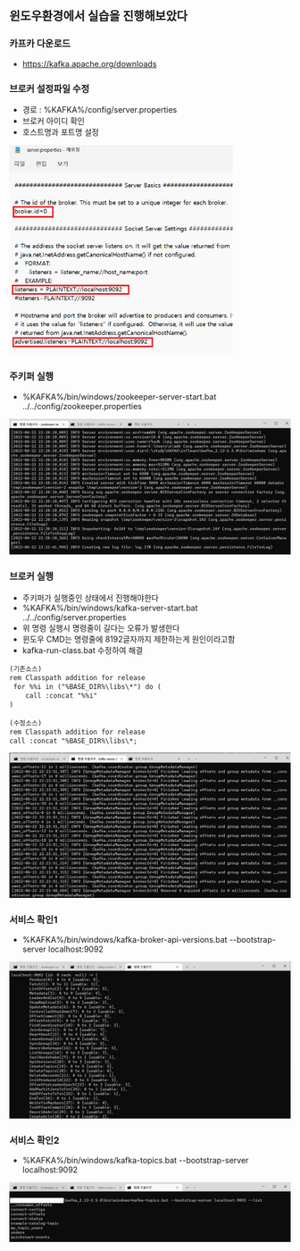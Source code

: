 ## 윈도우환경에서 실습을 진행해보았다

### 카프카 다운로드
* https://kafka.apache.org/downloads

### 브로커 설정파일 수정
* 경로 : %KAFKA%/config/server.properties
* 브로커 아이디 확인
* 호스트명과 포트명 설정

<img src="https://github.com/yoonmin-kim/TIL/blob/main/%EC%B9%B4%ED%94%84%EC%B9%B4/img/1.png?raw=true" width="400px">

### 주키퍼 실행
* %KAFKA%/bin/windows/zookeeper-server-start.bat ../../config/zookeeper.properties

<img src="https://github.com/yoonmin-kim/TIL/blob/main/%EC%B9%B4%ED%94%84%EC%B9%B4/img/2.png?raw=true">

### 브로커 실행
* 주키퍼가 실행중인 상태에서 진행해야한다
* %KAFKA%/bin/windows/kafka-server-start.bat ../../config/server.properties
* 위 명령 실행시 명령줄이 길다는 오류가 발생한다
* 윈도우 CMD는 명령줄에 8192글자까지 제한하는게 원인이라고함
* kafka-run-class.bat 수정하여 해결
```
(기존소스)
rem Classpath addition for release
 for %%i in ("%BASE_DIR%\libs\*") do (
 	call :concat "%%i"
)

(수정소스)
rem Classpath addition for release
call :concat "%BASE_DIR%\libs\*;
```

<img src="https://github.com/yoonmin-kim/TIL/blob/main/%EC%B9%B4%ED%94%84%EC%B9%B4/img/3.png?raw=true">

### 서비스 확인1
* %KAFKA%/bin/windows/kafka-broker-api-versions.bat --bootstrap-server localhost:9092

<img src="https://github.com/yoonmin-kim/TIL/blob/main/%EC%B9%B4%ED%94%84%EC%B9%B4/img/4.png?raw=true">

### 서비스 확인2
* %KAFKA%/bin/windows/kafka-topics.bat --bootstrap-server localhost:9092

<img src="https://github.com/yoonmin-kim/TIL/blob/main/%EC%B9%B4%ED%94%84%EC%B9%B4/img/5.png?raw=true">
